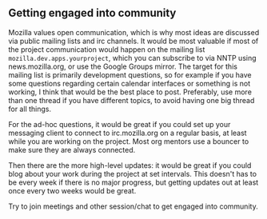 ## Getting engaged into community

Mozilla values open communication, which is why most ideas are discussed
via public mailing lists and irc channels. It would be most
valuable if most of the project communication would happen on the
mailing list `mozilla.dev.apps.yourproject`, which you can subscribe to via
NNTP using news.mozilla.org, or use the Google Groups mirror. The target
for this mailing list is primarily development questions, so for example
if you have some questions regarding certain calendar interfaces or
something is not working, I think that would be the best place to post.
Preferably, use more than one thread if you have different topics, to
avoid having one big thread for all things.

For the ad-hoc questions, it would be great if you could set up your
messaging client to connect to irc.mozilla.org on a regular basis, at
least while you are working on the project. Most org mentors use a bouncer to make sure
they are always connected.

Then there are the more high-level updates: it would be great if you could blog about your
work during the project at set intervals. This doesn't has to be
every week if there is no major progress, but getting updates out at
least once every two weeks would be great.

Try to join meetings and other session/chat to get engaged into community.
